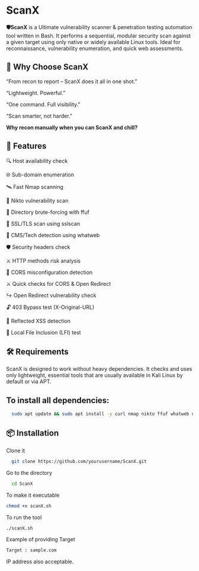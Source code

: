 # ScanX
**🛡ScanX** is a Ultimate vulnerability scanner & penetration testing automation tool written in Bash. It performs a sequential, modular security scan against a given target using only native or widely available Linux tools. Ideal for reconnaissance, vulnerability enumeration, and quick web assessments.

## 🚀 Why Choose ScanX 
“From recon to report – ScanX does it all in one shot.”

“Lightweight. Powerful.”

“One command. Full visibility.”

“Scan smarter, not harder.”

**Why recon manually when you can ScanX and chill?**

## 🚀 Features
🔍 Host availability check

🌐 Sub-domain enumeration

🛰 Fast Nmap scanning

🧪 Nikto vulnerability scan

📁 Directory brute-forcing with ffuf

🔐 SSL/TLS scan using sslscan

🧠 CMS/Tech detection using whatweb

🛡 Security headers check

⚔ HTTP methods risk analysis

🔄 CORS misconfiguration detection

⚔ Quick checks for CORS & Open Redirect

↪ Open Redirect vulnerability check

🔓 403 Bypass test (X-Original-URL)

💬 Reflected XSS detection

📂 Local File Inclusion (LFI) test

## 🛠 Requirements
ScanX is designed to work without heavy dependencies. It checks and uses only lightweight, essential tools that are usually available in Kali Linux by default or via APT.

## To install all dependencies:
```bash
  sudo apt update && sudo apt install -y curl nmap nikto ffuf whatweb dig sslscan host
```
## 📦 Installation

Clone it
```bash
  git clone https://github.com/yourusername/ScanX.git
```
Go to the directory
```bash
  cd ScanX
```
To make it executable
```bash
chmod +x scanX.sh
```
To run the tool
```bash
./scanX.sh
```
Example of providing Target
```bash
Target : sample.com
```
IP address also acceptable.
